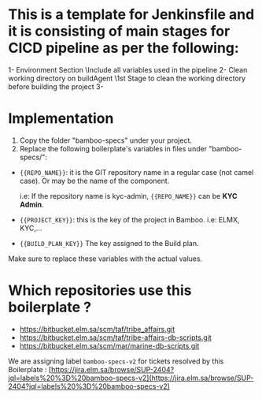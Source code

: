 # This is a template for Jenkinsfile and it is consisting of main stages for CICD pipeline as per the following:
   1- Environment Section 
      \\Include all variables used in the pipeline
   2- Clean working directory on buildAgent 
      \\1st Stage to clean the working directory before building the project 
   3- 

# Implementation

1. Copy the folder "bamboo-specs" under your project.
2. Replace the following boilerplate's variables in files under "bamboo-specs/":
- `{{REPO_NAME}}`: 
   it is the GIT repository name in a regular case (not camel case). Or may be the name of the component.
 
   i.e: If the repository name is kyc-admin, `{{REPO_NAME}}` can be **KYC Admin**.

- `{{PROJECT_KEY}}`: this is the key of the project in Bamboo. i.e: ELMX, KYC,...


- `{{BUILD_PLAN_KEY}}` The key assigned to the Build plan.

Make sure to replace these variables with the actual values.


# Which repositories use this boilerplate ?

- https://bitbucket.elm.sa/scm/taf/tribe_affairs.git
- https://bitbucket.elm.sa/scm/taf/tribe-affairs-db-scripts.git
- https://bitbucket.elm.sa/scm/mar/marine-db-scripts.git

We are assigning label `bamboo-specs-v2` for tickets resolved by this Boilerplate : [https://jira.elm.sa/browse/SUP-2404?jql=labels%20%3D%20bamboo-specs-v2](https://jira.elm.sa/browse/SUP-2404?jql=labels%20%3D%20bamboo-specs-v2)
